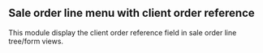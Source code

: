Sale order line menu with client order reference
------------------------------------------------
This module display the client order reference field in sale order line tree/form views.